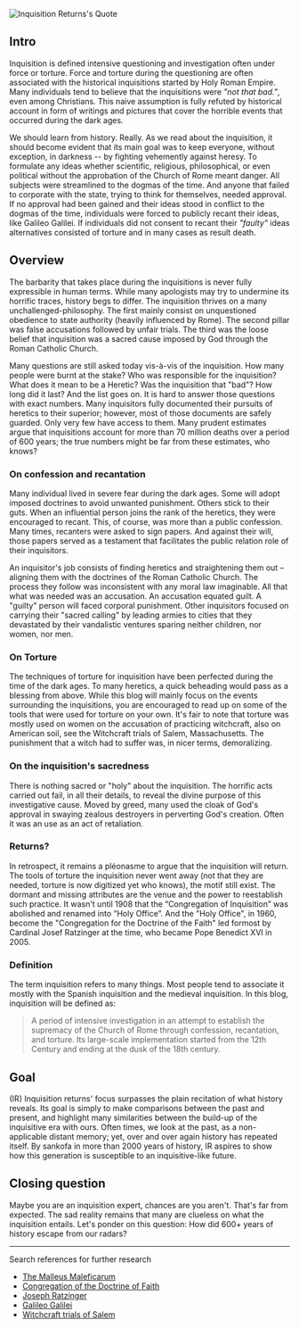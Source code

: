 <!--properties
title=Inquisition Returns
id=0ehY53vlvh
authorKey=wendly
image=https://inquisitionreturns.com/img/ir-preview.jpg
publish=true
summary=We should learn from history. Really. As we read about the inquisition, it should become evident that its main goal was to keep everyone, without exception, in darkness. by fighting vehemently against heresy. To formulate any ideas whether scientific, religious, philosophical, or even political without the approbation of the Church of Rome meant danger.
created=Wed Mar 09 2016 04:27:08 GMT+0200 (EET)
publishDate=Wed Mar 09 2016 04:27:08 GMT+0200 (EET)
updated=Mon Mar 06 2017 00:50:34 GMT+0200 (EET)
searches=
-->

![Inquisition Returns's Quote](https://inquisitionreturns.com/img/ir-preview.jpg)
## Intro
Inquisition is defined intensive questioning and investigation often under force or torture. Force and torture during the questioning are often associated with the historical inquisitions started by Holy Roman Empire. Many individuals tend to believe that the inquisitions were *"not that bad."*, even among Christians. This naive assumption is fully refuted by historical account in form of writings and pictures that cover the horrible events that occurred during the dark ages.

We should learn from history. Really. As we read about the inquisition, it should become evident that its main goal was to keep everyone, without exception, in darkness -- by fighting vehemently against heresy. To formulate any ideas whether scientific, religious, philosophical, or even political without the approbation of the Church of Rome meant danger. All subjects were streamlined to the dogmas of the time. And anyone that failed to corporate with the state, trying to think for themselves, needed approval. If no approval had been gained and their ideas stood in conflict to the dogmas of the time, individuals were forced to publicly recant their ideas, like Galileo Galilei. If individuals did not consent to recant their *"faulty"* ideas alternatives consisted of torture and in many cases as result death.

## Overview
The barbarity that takes place during the inquisitions is never fully expressible in human terms. While many apologists may try to undermine its horrific traces, history begs to differ. The inquisition thrives on a many unchallenged-philosophy. The first mainly consist on unquestioned obedience to state authority (heavily influenced by Rome). The second pillar was false accusations followed by unfair trials. The third was the loose belief that inquisition was a sacred cause imposed by God through the Roman Catholic Church.

Many questions are still asked today vis-à-vis of the inquisition. How many people were burnt at the stake? Who was responsible for the inquisition? What does it mean to be a Heretic? Was the inquisition that "bad"? How long did it last? And the list goes on. It is hard to answer those questions with exact numbers. Many inquisitors fully documented their pursuits of heretics to their superior; however, most of those documents are safely guarded. Only very few have access to them. Many prudent estimates argue that inquisitions account for more than 70 million deaths over a period of 600 years; the true numbers might be far from these estimates, who knows?

### On confession and recantation
Many individual lived in severe fear during the dark ages. Some will adopt imposed doctrines to avoid unwanted punishment. Others stick to their guts. When an influential person joins the rank of the heretics, they were encouraged to recant. This, of course, was more than a public confession. Many times, recanters were asked to sign papers. And against their will, those papers served as a testament that facilitates the public relation role of their inquisitors.

An inquisitor's job consists of finding heretics and straightening them out – aligning them with the doctrines of the Roman Catholic Church. The process they follow was inconsistent with any moral law imaginable. All that what was needed was an accusation. An accusation equated guilt. A "guilty" person will faced corporal punishment. Other inquisitors focused on carrying their "sacred calling" by leading armies to cities that they devastated by their vandalistic ventures sparing neither children, nor women, nor men.

### On Torture
The techniques of torture for inquisition have been perfected during the time of the dark ages. To many heretics, a quick beheading would pass as a blessing from above. While this blog will mainly focus on the events surrounding the inquisitions, you are encouraged to read up on some of the tools that were used for torture on your own. It's fair to note that torture was mostly used on women on the accusation of practicing witchcraft, also on American soil, see the Witchcraft trials of Salem, Massachusetts. The punishment that a witch had to suffer was, in nicer terms, demoralizing.

### On the inquisition's sacredness
There is nothing sacred or "holy" about the inquisition. The horrific acts carried out fail, in all their details, to reveal the divine purpose of this investigative cause. Moved by greed, many used the cloak of God's approval in swaying zealous destroyers in perverting God's creation. Often it was an use as an act of retaliation.

### Returns?
In retrospect, it remains a pléonasme to argue that the inquisition will return. The tools of torture the inquisition never went away (not that they are needed, torture is now digitized yet who knows), the motif still exist. The dormant and missing attributes are the venue and the power to reestablish such practice. It wasn't until 1908 that the “Congregation of Inquisition” was abolished and renamed into “Holy Office”. And the "Holy Office", in 1960, become the "Congregation for the Doctrine of the Faith" led formost by Cardinal Josef Ratzinger at the time, who became Pope Benedict XVI in 2005.

### Definition
The term inquisition refers to many things. Most people tend to associate it mostly with the Spanish inquisition and the medieval inquisition. In this blog, inquisition will be defined as:

> A period of intensive investigation in an attempt to establish the supremacy of the Church of Rome through confession, recantation, and torture. Its large-scale implementation started from the 12th Century and ending at the dusk of the 18th century.

## Goal
(IR) Inquisition returns' focus surpasses the plain recitation of what history reveals. Its goal is simply to make comparisons between the past and present, and highlight many similarities between the build-up of the inquisitive era with ours. Often times, we look at the past, as a non-applicable distant memory; yet, over and over again history has repeated itself. By sankofa in more than 2000 years of history, IR aspires to show how this generation is susceptible to an inquisitive-like future.

## Closing question
Maybe you are an inquisition expert, chances are you aren't. That's far from expected. The sad reality remains that many are clueless on what the inquisition entails. Let's ponder on this question: How did 600+ years of history escape from our radars?

---
Search references for further research
* [The Malleus Maleficarum](https://www.google.com/#q=the+malleus+maleficarum)
* [Congregation of the Doctrine of Faith](https://www.google.com/#q=congregation+for+the+doctrine+of+the+faith)
* [Joseph Ratzinger](https://www.google.com/#q=joseph+ratzinger)
* [Galileo Galilei](https://www.google.com/#q=galileo+galilei)
* [Witchcraft trials of Salem](https://www.google.com/#q=Witchcraft+trials+of+Salem%2C+Massachusetts)

